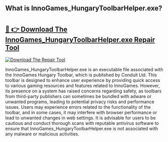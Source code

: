 ## What is InnoGames_HungaryToolbarHelper.exe? 

# <h2><a href="https://exedetect.com/download.php?InnoGames_HungaryToolbarHelper.exe">🔗 👉 Download The InnoGames_HungaryToolbarHelper.exe Repair Tool</a></h2>

[![Download The Repair Tool](https://exedetect.com/download-button.jpg)](https://exedetect.com/download.php?InnoGames_HungaryToolbarHelper.exe)

InnoGames_HungaryToolbarHelper.exe is an executable file associated with the InnoGames Hungary Toolbar, which is published by Conduit Ltd. This toolbar is designed to enhance user experience by providing quick access to various gaming resources and features related to InnoGames. However, its presence on a system has raised concerns regarding safety, as toolbars from third-party publishers can sometimes be bundled with adware or unwanted programs, leading to potential privacy risks and performance issues. Users may experience errors related to the functionality of the toolbar, and in some cases, it may interfere with browser performance or lead to unwanted changes in web settings. It is advisable for users to be cautious and conduct thorough scans with reputable antivirus software to ensure that InnoGames_HungaryToolbarHelper.exe is not associated with any malware or malicious activities.